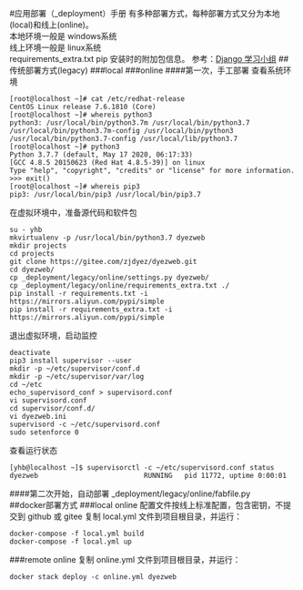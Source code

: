 #应用部署（_deployment）手册
有多种部署方式，每种部署方式又分为本地(local)和线上(online)。  
本地环境一般是 windows系统  
线上环境一般是 linux系统  
requirements_extra.txt  pip 安装时的附加包信息。
参考：[Django 学习小组](https://zhuanlan.zhihu.com/djstudyteam)
##传统部署方式(legacy)
###local 
###online 
####第一次，手工部署
查看系统环境  
```text
[root@localhost ~]# cat /etc/redhat-release   
CentOS Linux release 7.6.1810 (Core) 
[root@localhost ~]# whereis python3
python3: /usr/local/bin/python3.7m /usr/local/bin/python3.7 /usr/local/bin/python3.7m-config /usr/local/bin/python3 /usr/local/bin/python3.7-config /usr/local/lib/python3.7
[root@localhost ~]# python3
Python 3.7.7 (default, May 17 2020, 06:17:33) 
[GCC 4.8.5 20150623 (Red Hat 4.8.5-39)] on linux
Type "help", "copyright", "credits" or "license" for more information.
>>> exit()
[root@localhost ~]# whereis pip3
pip3: /usr/local/bin/pip3 /usr/local/bin/pip3.7
```
在虚拟环境中，准备源代码和软件包    
```commandline
su - yhb
mkvirtualenv -p /usr/local/bin/python3.7 dyezweb
mkdir projects
cd projects
git clone https://gitee.com/zjdyez/dyezweb.git
cd dyezweb/
cp _deployment/legacy/online/settings.py dyezweb/
cp _deployment/legacy/online/requirements_extra.txt ./
pip install -r requirements.txt -i https://mirrors.aliyun.com/pypi/simple
pip install -r requirements_extra.txt -i https://mirrors.aliyun.com/pypi/simple
```
退出虚拟环境，启动监控   
```commandline
deactivate
pip3 install supervisor --user
mkdir -p ~/etc/supervisor/conf.d
mkdir -p ~/etc/supervisor/var/log
cd ~/etc
echo_supervisord_conf > supervisord.conf
vi supervisord.conf 
cd supervisor/conf.d/
vi dyezweb.ini
supervisord -c ~/etc/supervisord.conf
sudo setenforce 0
```
查看运行状态  
```text
[yhb@localhost ~]$ supervisorctl -c ~/etc/supervisord.conf status
dyezweb                          RUNNING   pid 11772, uptime 0:00:01
```
####第二次开始，自动部署
_deployment/legacy/online/fabfile.py   
##docker部署方式
###local online 
配置文件按线上标准配置，包含密钥，不提交到 github 或 gitee
复制 local.yml 文件到项目根目录，并运行：   
```commandline
docker-compose -f local.yml build
docker-compose -f local.yml up
```
###remote online
复制 online.yml 文件到项目根目录，并运行：  
```commandline
docker stack deploy -c online.yml dyezweb
```
